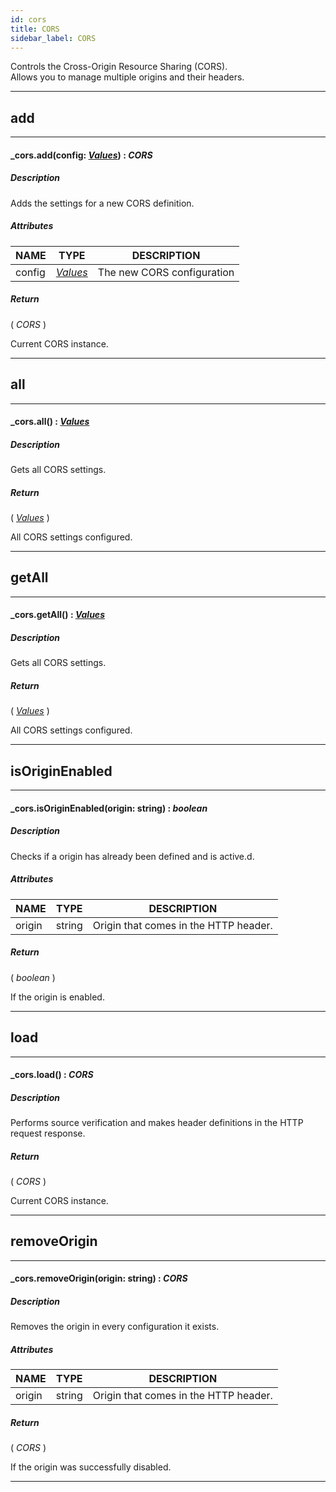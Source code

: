 ```yaml
---
id: cors
title: CORS
sidebar_label: CORS
---
```


Controls the Cross-Origin Resource Sharing (CORS).<br>
Allows you to manage multiple origins and their headers.

---

## add

---

#### _cors.add(config: _[Values](../../objects/Values)_) : _CORS_
##### Description

Adds the settings for a new CORS definition.

##### Attributes

| NAME | TYPE | DESCRIPTION |
|---|---|---|
| config | _[Values](../../objects/Values)_ | The new CORS configuration |

##### Return

( _CORS_ )

Current CORS instance.

---

## all

---

#### _cors.all() : _[Values](../../objects/Values)_
##### Description

Gets all CORS settings.

##### Return

( _[Values](../../objects/Values)_ )

All CORS settings configured.

---

## getAll

---

#### _cors.getAll() : _[Values](../../objects/Values)_
##### Description

Gets all CORS settings.

##### Return

( _[Values](../../objects/Values)_ )

All CORS settings configured.

---

## isOriginEnabled

---

#### _cors.isOriginEnabled(origin: string) : _boolean_
##### Description

Checks if a origin has already been defined and is active.d.

##### Attributes

| NAME | TYPE | DESCRIPTION |
|---|---|---|
| origin | string | Origin that comes in the HTTP header. |

##### Return

( _boolean_ )

If the origin is enabled.

---

## load

---

#### _cors.load() : _CORS_
##### Description

Performs source verification and makes header definitions in the HTTP request response.

##### Return

( _CORS_ )

Current CORS instance.

---

## removeOrigin

---

#### _cors.removeOrigin(origin: string) : _CORS_
##### Description

Removes the origin in every configuration it exists.

##### Attributes

| NAME | TYPE | DESCRIPTION |
|---|---|---|
| origin | string | Origin that comes in the HTTP header. |

##### Return

( _CORS_ )

If the origin was successfully disabled.

---

